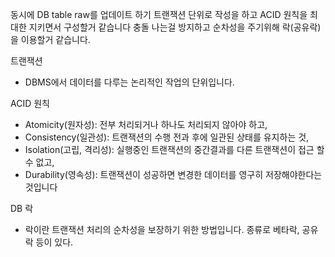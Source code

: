 동시에 DB table raw를 업데이트 하기 트랜잭션 단위로 작성을 하고 ACID 원칙을 최대한 지키면서 구성할거 같습니다
충돌 나는걸 방지하고 순차성을 주기위해 락(공유락)을 이용할거 같습니다.

트랜잭션

- DBMS에서 데이터를 다루는 논리적인 작업의 단위입니다.

ACID 원칙

- Atomicity(원자성): 전부 처리되거나 하나도 처리되지 않아야 하고,
- Consistency(일관성): 트랜잭션의 수행 전과 후에 일관된 상태를 유지하는 것,
- Isolation(고립, 격리성): 실행중인 트랜잭션의 중간결과를 다른 트랜잭션이 접근 할 수 없고,
- Durability(영속성): 트랜잭션이 성공하면 변경한 데이터를 영구히 저장해야한다는 것입니다

DB 락

- 락이란 트랜잭션 처리의 순차성을 보장하기 위한 방법입니다. 종류로 베타락, 공유락 등이 있다.
